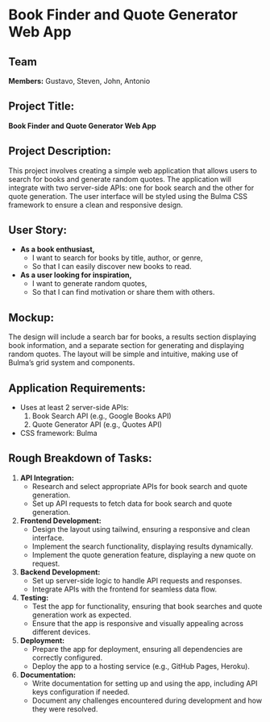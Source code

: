 # Book Finder and Quote Generator Web App

## Team #
**Members:** Gustavo, Steven, John, Antonio

## Project Title:
**Book Finder and Quote Generator Web App**

## Project Description:
This project involves creating a simple web application that allows users to search for books and generate random quotes. The application will integrate with two server-side APIs: one for book search and the other for quote generation. The user interface will be styled using the Bulma CSS framework to ensure a clean and responsive design.

## User Story:
- **As a book enthusiast,**
  - I want to search for books by title, author, or genre,
  - So that I can easily discover new books to read.
- **As a user looking for inspiration,**
  - I want to generate random quotes,
  - So that I can find motivation or share them with others.

## Mockup:
The design will include a search bar for books, a results section displaying book information, and a separate section for generating and displaying random quotes. The layout will be simple and intuitive, making use of Bulma’s grid system and components.

## Application Requirements:
- Uses at least 2 server-side APIs:
  1. Book Search API (e.g., Google Books API)
  2. Quote Generator API (e.g., Quotes API)
- CSS framework: Bulma

## Rough Breakdown of Tasks:
1. **API Integration:**
   - Research and select appropriate APIs for book search and quote generation.
   - Set up API requests to fetch data for book search and quote generation.
2. **Frontend Development:**
   - Design the layout using tailwind, ensuring a responsive and clean interface.
   - Implement the search functionality, displaying results dynamically.
   - Implement the quote generation feature, displaying a new quote on request.
3. **Backend Development:**
   - Set up server-side logic to handle API requests and responses.
   - Integrate APIs with the frontend for seamless data flow.
4. **Testing:**
   - Test the app for functionality, ensuring that book searches and quote generation work as expected.
   - Ensure that the app is responsive and visually appealing across different devices.
5. **Deployment:**
   - Prepare the app for deployment, ensuring all dependencies are correctly configured.
   - Deploy the app to a hosting service (e.g., GitHub Pages, Heroku).
6. **Documentation:**
   - Write documentation for setting up and using the app, including API keys configuration if needed.
   - Document any challenges encountered during development and how they were resolved.
